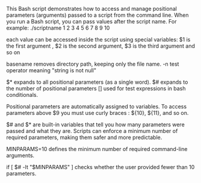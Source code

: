This Bash script demonstrates how to access and manage positional parameters (arguments) passed to a script from the command line.
When you run a Bash script, you can pass values after the script name. 
For example: ./scriptname 1 2 3 4 5 6 7 8 9 10 

each value can be accessed inside the script using special variables: 
$1 is the first argument , $2 is the second argument, $3 is the third argument and so on

basename removes directory path, keeping only the file name. 
-n test operator meaning "string is not null"

$* expands to all positional parameters (as a single word). 
$# expands to the number of positional parameters
[] used for test expressions in bash conditionals. 

Positional parameters are automatically assigned to variables. To access parameters above $9 you must use curly braces : ${10}, ${11}, and so on. 

$# and $* are built-in variables that tell you how many parameters were passed and what they are. 
Scripts can enforce a minimum number of required parameters, making them safer and more predictable. 

MINPARAMS=10 defines the minimum number of required command-line arguments. 

if [ $# -lt "$MINPARAMS" ] checks whether the user provided fewer than 10 parameters.


